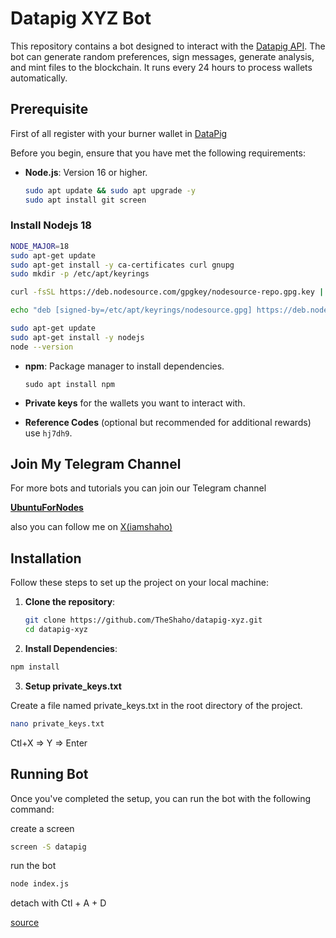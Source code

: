 # Datapig XYZ Bot

This repository contains a bot designed to interact with the [Datapig API](https://app.datapig.xyz?ref=hj7dh9). 
The bot can generate random preferences, sign messages, generate analysis, and mint files to the blockchain. It runs every 24 hours to process wallets automatically.


## Prerequisite

First of all register with your burner wallet in [DataPig](https://app.datapig.xyz?ref=hj7dh9)

Before you begin, ensure that you have met the following requirements:

- **Node.js**: Version 16 or higher.
  
  ```bash
  sudo apt update && sudo apt upgrade -y
  sudo apt install git screen
  ```
  
### Install Nodejs 18

  ```bash
  NODE_MAJOR=18
  sudo apt-get update
  sudo apt-get install -y ca-certificates curl gnupg
  sudo mkdir -p /etc/apt/keyrings

  curl -fsSL https://deb.nodesource.com/gpgkey/nodesource-repo.gpg.key | sudo gpg --dearmor -o /etc/apt/keyrings/nodesource.gpg

  echo "deb [signed-by=/etc/apt/keyrings/nodesource.gpg] https://deb.nodesource.com/node_${NODE_MAJOR}.x nodistro main" | sudo tee /etc/apt/sources.list.d/nodesource.list

  sudo apt-get update
  sudo apt-get install -y nodejs
  node --version
  ```

  
- **npm**: Package manager to install dependencies.
  ```
  sudo apt install npm
  ```
- **Private keys** for the wallets you want to interact with.
  
- **Reference Codes** (optional but recommended for additional rewards) use ```hj7dh9```.
  

## Join My Telegram Channel

For more bots and tutorials you can join our Telegram channel

[**UbuntuForNodes**](https://t.me/ubuntufornodes)

also you can follow me on [X(iamshaho)](https://x.com/iamshaho)


## Installation

Follow these steps to set up the project on your local machine:

1. **Clone the repository**:
   ```bash
   git clone https://github.com/TheShaho/datapig-xyz.git
   cd datapig-xyz
   ```
2. **Install Dependencies**:
  ```bash
  npm install
  ```

3. **Setup private_keys.txt**
   
Create a file named private_keys.txt in the root directory of the project. 
```bash
nano private_keys.txt
```
Ctl+X => Y => Enter

## Running Bot

Once you've completed the setup, you can run the bot with the following command:

create a screen 

```bash
screen -S datapig
```

run the bot
```bash
node index.js
```

detach with Ctl + A + D

[source](https://github.com/ganjsmoke/datapig-xyz)
